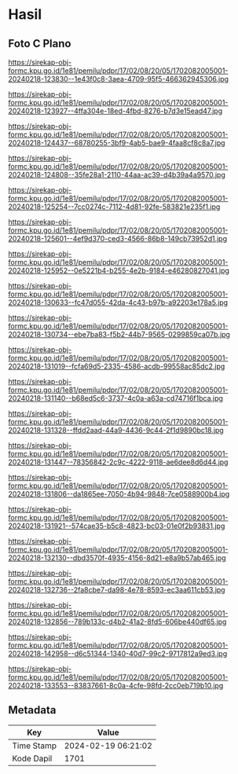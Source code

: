 # Hasil

## Foto C Plano

https://sirekap-obj-formc.kpu.go.id/1e81/pemilu/pdpr/17/02/08/20/05/1702082005001-20240218-123830--1e43f0c8-3aea-4709-95f5-466362945306.jpg

https://sirekap-obj-formc.kpu.go.id/1e81/pemilu/pdpr/17/02/08/20/05/1702082005001-20240218-123927--4ffa304e-18ed-4fbd-8276-b7d3e15ead47.jpg

https://sirekap-obj-formc.kpu.go.id/1e81/pemilu/pdpr/17/02/08/20/05/1702082005001-20240218-124437--68780255-3bf9-4ab5-bae9-4faa8cf8c8a7.jpg

https://sirekap-obj-formc.kpu.go.id/1e81/pemilu/pdpr/17/02/08/20/05/1702082005001-20240218-124808--35fe28a1-2110-44aa-ac39-d4b39a4a9570.jpg

https://sirekap-obj-formc.kpu.go.id/1e81/pemilu/pdpr/17/02/08/20/05/1702082005001-20240218-125254--7cc0274c-7112-4d81-92fe-583821e235f1.jpg

https://sirekap-obj-formc.kpu.go.id/1e81/pemilu/pdpr/17/02/08/20/05/1702082005001-20240218-125601--4ef9d370-ced3-4566-86b8-149cb73952d1.jpg

https://sirekap-obj-formc.kpu.go.id/1e81/pemilu/pdpr/17/02/08/20/05/1702082005001-20240218-125952--0e5221b4-b255-4e2b-9184-e46280827041.jpg

https://sirekap-obj-formc.kpu.go.id/1e81/pemilu/pdpr/17/02/08/20/05/1702082005001-20240218-130633--fc47d055-42da-4c43-b97b-a92203e178a5.jpg

https://sirekap-obj-formc.kpu.go.id/1e81/pemilu/pdpr/17/02/08/20/05/1702082005001-20240218-130734--ebe7ba83-f5b2-44b7-9565-0299859ca07b.jpg

https://sirekap-obj-formc.kpu.go.id/1e81/pemilu/pdpr/17/02/08/20/05/1702082005001-20240218-131019--fcfa69d5-2335-4586-acdb-99558ac85dc2.jpg

https://sirekap-obj-formc.kpu.go.id/1e81/pemilu/pdpr/17/02/08/20/05/1702082005001-20240218-131140--b68ed5c6-3737-4c0a-a63a-cd74716f1bca.jpg

https://sirekap-obj-formc.kpu.go.id/1e81/pemilu/pdpr/17/02/08/20/05/1702082005001-20240218-131328--ffdd2aad-44a9-4436-9c44-2f1d9890bc18.jpg

https://sirekap-obj-formc.kpu.go.id/1e81/pemilu/pdpr/17/02/08/20/05/1702082005001-20240218-131447--78356842-2c9c-4222-9118-ae6dee8d6d44.jpg

https://sirekap-obj-formc.kpu.go.id/1e81/pemilu/pdpr/17/02/08/20/05/1702082005001-20240218-131806--da1865ee-7050-4b94-9848-7ce0588900b4.jpg

https://sirekap-obj-formc.kpu.go.id/1e81/pemilu/pdpr/17/02/08/20/05/1702082005001-20240218-131921--574cae35-b5c8-4823-bc03-01e0f2b93831.jpg

https://sirekap-obj-formc.kpu.go.id/1e81/pemilu/pdpr/17/02/08/20/05/1702082005001-20240218-132130--dbd3570f-4935-4156-8d21-e8a9b57ab465.jpg

https://sirekap-obj-formc.kpu.go.id/1e81/pemilu/pdpr/17/02/08/20/05/1702082005001-20240218-132736--2fa8cbe7-da98-4e78-8593-ec3aa611cb53.jpg

https://sirekap-obj-formc.kpu.go.id/1e81/pemilu/pdpr/17/02/08/20/05/1702082005001-20240218-132856--789b133c-d4b2-41a2-8fd5-606be440df65.jpg

https://sirekap-obj-formc.kpu.go.id/1e81/pemilu/pdpr/17/02/08/20/05/1702082005001-20240218-142958--d6c51344-1340-40d7-99c2-9717812a9ed3.jpg

https://sirekap-obj-formc.kpu.go.id/1e81/pemilu/pdpr/17/02/08/20/05/1702082005001-20240218-133553--83837661-8c0a-4cfe-98fd-2cc0eb719b10.jpg


## Metadata

| Key        | Value               |
| ---------- | ------------------- |
| Time Stamp | 2024-02-19 06:21:02 |
| Kode Dapil | 1701                |



